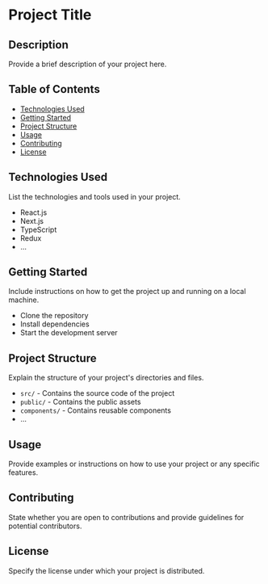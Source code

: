 # Project Title

## Description

Provide a brief description of your project here.

## Table of Contents

- [Technologies Used](#technologies-used)
- [Getting Started](#getting-started)
- [Project Structure](#project-structure)
- [Usage](#usage)
- [Contributing](#contributing)
- [License](#license)

## Technologies Used

List the technologies and tools used in your project.

- React.js
- Next.js
- TypeScript
- Redux
- ...

## Getting Started

Include instructions on how to get the project up and running on a local machine.

- Clone the repository
- Install dependencies
- Start the development server

## Project Structure

Explain the structure of your project's directories and files.

- `src/` - Contains the source code of the project
- `public/` - Contains the public assets
- `components/` - Contains reusable components
- ...

## Usage

Provide examples or instructions on how to use your project or any specific features.

## Contributing

State whether you are open to contributions and provide guidelines for potential contributors.

## License

Specify the license under which your project is distributed.



